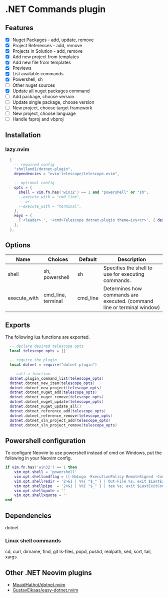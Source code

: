 # .NET Commands plugin

## Features

- [x] Nuget Packages - add, update, remove
- [x] Project References - add, remove
- [x] Projects in Solution - add, remove
- [x] Add new project from templates
- [x] Add new file from templates
- [x] Previews
- [x] List available commands
- [x] Powershell, sh
- [ ] Other nuget sources
- [x] Update all nuget packages command
- [ ] Add package, choose version
- [ ] Update single package, choose version
- [ ] New project, choose target framework
- [ ] New project, choose language
- [ ] Handle fsproj and vbproj

## Installation

### lazy.nvim
```lua
  {
    -- required config
    "sholland1/dotnet-plugin",
    dependencies = "nvim-telescope/telescope.nvim",

    -- optional config
    opts = {
      shell = vim.fn.has('win32') == 1 and "powershell" or "sh",
      --execute_with = "cmd_line",
      -- or
      --execute_with = "terminal",
    },
    keys = {
      {'<leader>.', '<cmd>Telescope dotnet-plugin theme=ivy<cr>', { desc = '.NET Command List' }},
    },
  },
```

## Options

| Name | Choices | Default | Description |
|------|---------|---------|-------------|
| shell | sh, powershell | sh | Specifies the shell to use for executing commands. |
| execute_with | cmd_line, terminal | cmd_line | Determines how commands are executed. (command line or terminal window) |

## Exports

The following lua functions are exported.

```lua
  -- declare desired telescope opts
  local telescope_opts = {}

  -- require the plugin
  local dotnet = require("dotnet-plugin")

  -- call a function
  dotnet.plugin_command_list(telescope_opts)
  dotnet.dotnet_new_item(telescope_opts)
  dotnet.dotnet_new_project(telescope_opts)
  dotnet.dotnet_nuget_add(telescope_opts)
  dotnet.dotnet_nuget_remove(telescope_opts)
  dotnet.dotnet_nuget_update(telescope_opts)
  dotnet.dotnet_nuget_update_all()
  dotnet.dotnet_reference_add(telescope_opts)
  dotnet.dotnet_reference_remove(telescope_opts)
  dotnet.dotnet_sln_project_add(telescope_opts)
  dotnet.dotnet_sln_project_remove(telescope_opts)
```

## Powershell configuration

To configure Neovim to use powershell instead of cmd on Windows, put the following in your Neovim config.
```lua
if vim.fn.has('win32') == 1 then
    vim.opt.shell = 'powershell'
    vim.opt.shellcmdflag = [[-NoLogo -ExecutionPolicy RemoteSigned -Command [Console]::InputEncoding=[Console]::OutputEncoding=[System.Text.UTF8Encoding]::new();$PSDefaultParameterValues['Out-File:Encoding']='utf8';]]
    vim.opt.shellredir = '2>&1 | %%{ "$_" } | Out-File %s; exit $LastExitCode'
    vim.opt.shellpipe  = '2>&1 | %%{ "$_" } | tee %s; exit $LastExitCode'
    vim.opt.shellquote = ''
    vim.opt.shellxquote = ''
end
```

## Dependencies

dotnet

### Linux shell commands
cd, curl, dirname, find, git ls-files, popd, pushd, realpath, sed, sort, tail, xargs

## Other .NET Neovim plugins

- [MoaidHathot/dotnet.nvim](https://github.com/MoaidHathot/dotnet.nvim)
- [GustavEikaas/easy-dotnet.nvim](https://github.com/GustavEikaas/easy-dotnet.nvim)
